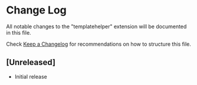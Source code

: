 # Change Log

All notable changes to the "templatehelper" extension will be documented in this file.

Check [Keep a Changelog](http://keepachangelog.com/) for recommendations on how to structure this file.

## [Unreleased]

- Initial release